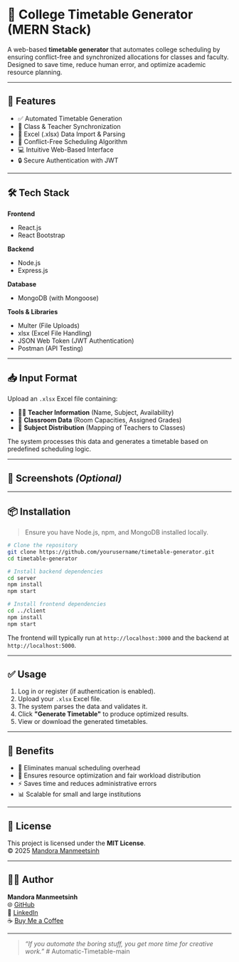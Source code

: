 # 📅 College Timetable Generator (MERN Stack)

A web-based **timetable generator** that automates college scheduling by ensuring conflict-free and synchronized allocations for classes and faculty. Designed to save time, reduce human error, and optimize academic resource planning.

---

## 🚀 Features

- ✅ Automated Timetable Generation  
- 👥 Class & Teacher Synchronization  
- 📂 Excel (.xlsx) Data Import & Parsing  
- 🧠 Conflict-Free Scheduling Algorithm  
- 💻 Intuitive Web-Based Interface  
- 🔒 Secure Authentication with JWT  

---

## 🛠️ Tech Stack

**Frontend**  
- React.js  
- React Bootstrap  

**Backend**  
- Node.js  
- Express.js  

**Database**  
- MongoDB (with Mongoose)  

**Tools & Libraries**  
- Multer (File Uploads)  
- xlsx (Excel File Handling)  
- JSON Web Token (JWT Authentication)  
- Postman (API Testing)  

---

## 📥 Input Format

Upload an `.xlsx` Excel file containing:

- 👨‍🏫 **Teacher Information** (Name, Subject, Availability)  
- 🏫 **Classroom Data** (Room Capacities, Assigned Grades)  
- 📘 **Subject Distribution** (Mapping of Teachers to Classes)  

The system processes this data and generates a timetable based on predefined scheduling logic.

---

## 📸 Screenshots *(Optional)*

<!-- Include screenshots here when available -->
<!-- 
![Upload Excel](./screenshots/upload_excel.png)
![Generated Timetable](./screenshots/generated_timetable.png)
-->

---

## 📦 Installation

> Ensure you have Node.js, npm, and MongoDB installed locally.

```bash
# Clone the repository
git clone https://github.com/yourusername/timetable-generator.git
cd timetable-generator

# Install backend dependencies
cd server
npm install
npm start

# Install frontend dependencies
cd ../client
npm install
npm start
```

The frontend will typically run at `http://localhost:3000` and the backend at `http://localhost:5000`.

---

## ✅ Usage

1. Log in or register (if authentication is enabled).  
2. Upload your `.xlsx` Excel file.  
3. The system parses the data and validates it.  
4. Click **"Generate Timetable"** to produce optimized results.  
5. View or download the generated timetables.  

---

## 🧠 Benefits

- 🧩 Eliminates manual scheduling overhead  
- 🔁 Ensures resource optimization and fair workload distribution  
- ⚡ Saves time and reduces administrative errors  
- 📊 Scalable for small and large institutions  

---

## 📄 License

This project is licensed under the **MIT License**.  
© 2025 [Mandora Manmeetsinh](https://github.com/Mandora-Manmeetsinh)

---

## 🙋‍♂️ Author

**Mandora Manmeetsinh**  
🌐 [GitHub](https://github.com/Mandora-Manmeetsinh)  
🔗 [LinkedIn](https://www.linkedin.com/in/yourprofile)  
☕ [Buy Me a Coffee](https://buymeacoffee.com/mandora)

---

> _“If you automate the boring stuff, you get more time for creative work.”_
#   A u t o m a t i c - T i m e t a b l e - m a i n  
 